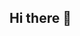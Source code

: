 ## Hi there 👋

<!--
**meftamila/meftamila** is a ✨ _special_ ✨ repository because its `README.md` (this file) appears on your GitHub profile.

Here are some ideas to get you started:

- 🔭 I’m currently working on Data Analytics
- 🌱 I’m currently learning PowerBI
- 📫 Visit my website: https://mefta.vercel.app
-->
